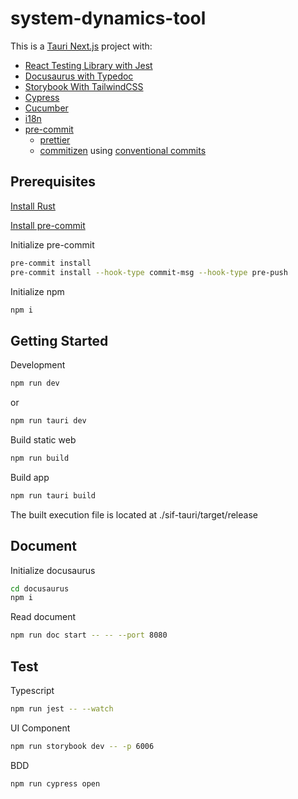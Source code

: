 # system-dynamics-tool

This is a [Tauri Next.js](https://tauri.app/v1/guides/getting-started/setup/next-js) project with:

- [React Testing Library with Jest](https://www.freecodecamp.org/news/how-to-setup-react-testing-library-with-nextjs/)
- [Docusaurus with Typedoc](https://github.com/tgreyuk/typedoc-plugin-markdown/tree/master/packages/docusaurus-plugin-typedoc)
- [Storybook With TailwindCSS](https://dev.to/lico/nextjs-using-tailwind-with-storybook-5aie)
- [Cypress](https://docs.cypress.io/guides/tooling/typescript-support)
- [Cucumber](https://github.com/badeball/cypress-cucumber-preprocessor)
- [i18n](https://github.com/martinkr/next-export-i18n)
- [pre-commit](https://pre-commit.com/)
  - [prettier](https://prettier.io/docs/en/precommit.html)
  - [commitizen](https://commitizen-tools.github.io/commitizen/getting_started/#integration-with-pre-commit) using [conventional commits](https://www.conventionalcommits.org/)

## Prerequisites

[Install Rust](https://tauri.app/v1/guides/getting-started/prerequisites)

[Install pre-commit](https://pre-commit.com/)

Initialize pre-commit

```bash
pre-commit install
pre-commit install --hook-type commit-msg --hook-type pre-push
```

Initialize npm

```bash
npm i
```

## Getting Started

Development

```bash
npm run dev
```

or

```bash
npm run tauri dev
```

Build static web

```bash
npm run build
```

Build app

```bash
npm run tauri build
```

The built execution file is located at ./sif-tauri/target/release

## Document

Initialize docusaurus

```bash
cd docusaurus
npm i
```

Read document

```bash
npm run doc start -- -- --port 8080
```

## Test

Typescript

```bash
npm run jest -- --watch
```

UI Component

```bash
npm run storybook dev -- -p 6006
```

BDD

```bash
npm run cypress open
```
